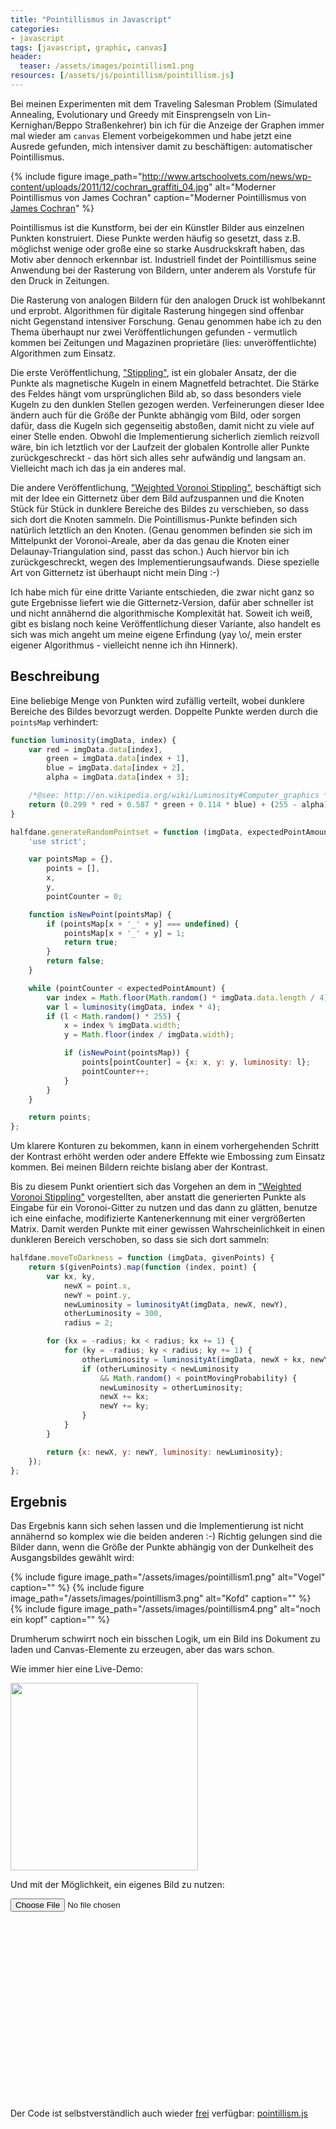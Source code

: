 ```yaml
---
title: "Pointillismus in Javascript"
categories:
- javascript
tags: [javascript, graphic, canvas]
header:
  teaser: /assets/images/pointillism1.png
resources: [/assets/js/pointillism/pointillism.js]
---
```

Bei meinen Experimenten mit dem Traveling Salesman Problem (Simulated Annealing, Evolutionary und Greedy mit Einsprengseln von Lin-Kernighan/Beppo Straßenkehrer) bin ich für die Anzeige der Graphen immer mal wieder am `canvas` Element vorbeigekommen und habe jetzt eine Ausrede gefunden, mich intensiver damit zu beschäftigen: automatischer Pointillismus.

{% include figure image_path="http://www.artschoolvets.com/news/wp-content/uploads/2011/12/cochran_graffiti_04.jpg" alt="Moderner Pointillismus von James Cochran" caption="Moderner Pointillismus von [James Cochran](http://www.artschoolvets.com/news/2011/12/13/james-cochran-pointillismus-aus-der-spraydose/)" %}

Pointillismus ist die Kunstform, bei der ein Künstler Bilder aus einzelnen Punkten konstruiert. Diese Punkte werden häufig so gesetzt, dass z.B. möglichst wenige oder große eine so starke Ausdruckskraft haben, das Motiv aber dennoch erkennbar ist.
Industriell findet der Pointillismus seine Anwendung bei der Rasterung von Bildern, unter anderem als Vorstufe für den Druck in Zeitungen. 

Die Rasterung von analogen Bildern für den analogen Druck ist wohlbekannt und erprobt. Algorithmen für digitale Rasterung hingegen sind offenbar nicht Gegenstand intensiver Forschung.
Genau genommen habe ich zu den Thema überhaupt nur zwei Veröffentlichungen gefunden - vermutlich kommen bei Zeitungen und Magazinen proprietäre (lies: unveröffentlichte) Algorithmen zum Einsatz.

Die erste Veröffentlichung, ["Stippling"](http://roberthodgin.com/stippling/), ist ein globaler Ansatz, der die Punkte als magnetische Kugeln in einem Magnetfeld betrachtet. Die Stärke des Feldes hängt vom ursprünglichen Bild ab, so dass besonders viele Kugeln zu den dunklen Stellen gezogen werden. Verfeinerungen dieser Idee ändern auch für die Größe der Punkte abhängig vom Bild, oder sorgen dafür, dass die Kugeln sich gegenseitig abstoßen, damit nicht zu viele auf einer Stelle enden.
Obwohl die Implementierung sicherlich ziemlich reizvoll wäre, bin ich letztlich vor der Laufzeit der globalen Kontrolle aller Punkte zurückgeschreckt - das hört sich alles sehr aufwändig und langsam an. Vielleicht mach ich das ja ein anderes mal.

Die andere Veröffentlichung, ["Weighted Voronoi Stippling"](http://mrl.nyu.edu/~ajsecord/stipples.html), beschäftigt sich mit der Idee ein Gitternetz über dem Bild aufzuspannen und die Knoten Stück für Stück in dunklere Bereiche des Bildes zu verschieben, so dass sich dort die Knoten sammeln. Die Pointillismus-Punkte befinden sich natürlich letztlich an den Knoten. (Genau genommen befinden sie sich im Mittelpunkt der Voronoi-Areale, aber da das genau die Knoten einer Delaunay-Triangulation sind, passt das schon.) Auch hiervor bin ich zurückgeschreckt, wegen des Implementierungsaufwands. Diese spezielle Art von Gitternetz ist überhaupt nicht mein Ding :-)

Ich habe mich für eine dritte Variante entschieden, die zwar nicht ganz so gute Ergebnisse liefert wie die Gitternetz-Version, dafür aber schneller ist und nicht annähernd die algorithmische Komplexität hat.
Soweit ich weiß, gibt es bislang noch keine Veröffentlichung dieser Variante, also handelt es sich was mich angeht um meine eigene Erfindung (yay \o/,  mein erster eigener Algorithmus - vielleicht nenne ich ihn Hinnerk).

## Beschreibung
Eine beliebige Menge von Punkten wird zufällig verteilt, wobei dunklere Bereiche des Bildes bevorzugt werden. Doppelte Punkte werden durch die `pointsMap` verhindert:

```javascript
function luminosity(imgData, index) {
    var red = imgData.data[index],
        green = imgData.data[index + 1],
        blue = imgData.data[index + 2],
        alpha = imgData.data[index + 3];

    /*@see: http://en.wikipedia.org/wiki/Luminosity#Computer_graphics */
    return (0.299 * red + 0.587 * green + 0.114 * blue) + (255 - alpha);
}

halfdane.generateRandomPointset = function (imgData, expectedPointAmount) {
    'use strict';

    var pointsMap = {},
        points = [],
        x,
        y,
        pointCounter = 0;

    function isNewPoint(pointsMap) {
        if (pointsMap[x + '_' + y] === undefined) {
            pointsMap[x + '_' + y] = 1;
            return true;
        }
        return false;
    }

    while (pointCounter < expectedPointAmount) {
        var index = Math.floor(Math.random() * imgData.data.length / 4);
        var l = luminosity(imgData, index * 4);
        if (l < Math.random() * 255) {
            x = index % imgData.width;
            y = Math.floor(index / imgData.width);

            if (isNewPoint(pointsMap)) {
                points[pointCounter] = {x: x, y: y, luminosity: l};
                pointCounter++;
            }
        }
    }

    return points;
};
```

Um klarere Konturen zu bekommen, kann in einem vorhergehenden Schritt der Kontrast erhöht werden oder andere Effekte wie Embossing zum Einsatz kommen. Bei meinen Bildern reichte bislang aber der Kontrast. 

Bis zu diesem Punkt orientiert sich das Vorgehen an dem in ["Weighted Voronoi Stippling"](http://mrl.nyu.edu/~ajsecord/stipples.html) vorgestellten, aber anstatt die generierten Punkte als Eingabe für ein Voronoi-Gitter zu nutzen und das dann zu glätten, benutze ich eine einfache, modifizierte Kantenerkennung mit einer vergrößerten Matrix.
Damit werden Punkte mit einer gewissen Wahrscheinlichkeit in einen dunkleren Bereich verschoben, so dass sie sich dort sammeln:

```javascript
halfdane.moveToDarkness = function (imgData, givenPoints) {
    return $(givenPoints).map(function (index, point) {
        var kx, ky,
            newX = point.x,
            newY = point.y,
            newLuminosity = luminosityAt(imgData, newX, newY),
            otherLuminosity = 300,
            radius = 2;

        for (kx = -radius; kx < radius; kx += 1) {
            for (ky = -radius; ky < radius; ky += 1) {
                otherLuminosity = luminosityAt(imgData, newX + kx, newY + ky);
                if (otherLuminosity < newLuminosity
                    && Math.random() < pointMovingProbability) {
                    newLuminosity = otherLuminosity;
                    newX += kx;
                    newY += ky;
                }
            }
        }

        return {x: newX, y: newY, luminosity: newLuminosity};
    });
};
```


## Ergebnis
Das Ergebnis kann sich sehen lassen und die Implementierung ist nicht annähernd so komplex wie die beiden anderen :-)
Richtig gelungen sind die Bilder dann, wenn die Größe der Punkte abhängig von der Dunkelheit des Ausgangsbildes gewählt wird:

{% include figure image_path="/assets/images/pointillism1.png" alt="Vogel" caption="" %}
{% include figure image_path="/assets/images/pointillism3.png" alt="Kofd" caption="" %}
{% include figure image_path="/assets/images/pointillism4.png" alt="noch ein kopf" caption="" %}

Drumherum schwirrt noch ein bisschen Logik, um ein Bild ins Dokument zu laden und Canvas-Elemente zu erzeugen, aber das wars schon.

<style>
    .imageRow img {
        height: 300px;
    }

    .imageRow .target {
        min-height: 300px;
    }

    .imageRow canvas {
        max-height: 300px;
    }

    .imageRow canvas:nth-of-type(3n+2) {
        display: none;
    }

    .automaticInput .imageRow canvas:nth-of-type(1) {
        display: none;
    }
</style>

Wie immer hier eine Live-Demo:
<div class="automaticInput">
    <div class="imageRow">
        <div class="target">
            <img src="/assets/img/iris2.jpg"/>
        </div>
    </div>
</div>

Und mit der Möglichkeit, ein eigenes Bild zu nutzen:
<div class="manualInput">
    <input type="file" id="file" name="file" />
    <div class="imageRow">
        <div class="target"></div>
    </div>
</div>

Der Code ist selbstverständlich auch wieder [frei](/about.html#license) verfügbar:
[pointillism.js](/assets/js/pointillism/pointillism.js)


